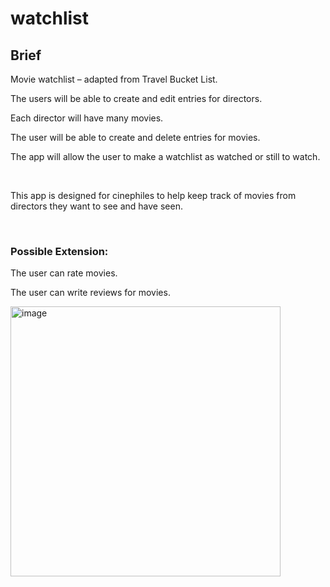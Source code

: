 # watchlist

## Brief <br>
<P>Movie watchlist – adapted from Travel Bucket List.</P>
<P>The users will be able to create and edit entries for directors.</P>
<P>Each director will have many movies.</P>
<P>The user will be able to create and delete entries for movies.</P>
<P>The app will allow the user to make a watchlist as watched or still to watch.</P><br>
<p>This app is designed for cinephiles to help keep track of movies from directors they want to see and have seen.</P><br>

### Possible Extension:
<p>The user can rate movies.</P>
<p>The user can write reviews for movies.</P>
<img width="432" alt="image" src="https://user-images.githubusercontent.com/21125062/201424277-4d6fccde-0a58-49e0-b901-82d1c0464abe.png">

